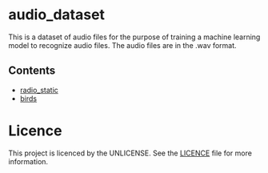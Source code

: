 # audio_dataset
This is a dataset of audio files for the purpose of training a machine learning model to recognize audio files. The audio files are in the .wav format.

## Contents
- [radio_static](https://github.com/lewisevans2007/audio_dataset/tree/master/audio/radio_static)
- [birds](https://github.com/lewisevans2007/audio_dataset/tree/master/audio/birds)

# Licence
This project is licenced by the UNLICENSE. See the [LICENCE](LICENCE) file for more information.